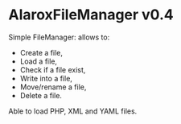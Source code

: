 AlaroxFileManager v0.4
=================


Simple FileManager: allows to:
*   Create a file,
*   Load a file,
*   Check if a file exist,
*   Write into a file,
*   Move/rename a file,
*   Delete a file.

Able to load PHP, XML and YAML files.